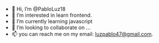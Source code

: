 - 👋 Hi, I’m @PabloLuz18
- 👀 I’m interested in learn frontend.
- 🌱 I’m currently learning javascript
- 💞️ I’m looking to collaborate on ...
- 📫 you can reach me on my email: luzpablo47@gmail.com.

<!---
PabloLuz18/PabloLuz18 is a ✨ special ✨ repository because its `README.md` (this file) appears on your GitHub profile.
You can click the Preview link to take a look at your changes.
--->
